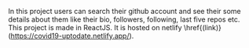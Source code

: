 
In this project users can search their github account and see their some details about them like their bio, followers, following, last five repos etc.  
This project is made in ReactJS.
It is hosted on netlify \href{(link)}(https://covid19-uptodate.netlify.app/).
